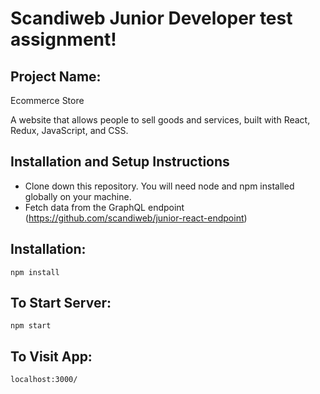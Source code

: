# Scandiweb Junior Developer test assignment!

## Project Name:
Ecommerce Store

A website that allows people to sell goods and services, built with React, Redux, JavaScript, and CSS.

## Installation and Setup Instructions
- Clone down this repository. You will need node and npm installed globally on your machine.
- Fetch data from the GraphQL endpoint (https://github.com/scandiweb/junior-react-endpoint)

## Installation:

`npm install`

## To Start Server:

`npm start`

## To Visit App:

`localhost:3000/`
